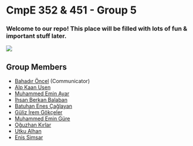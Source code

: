 # CmpE 352 & 451 - Group 5 

### Welcome to our repo! This place will be filled with lots of fun & important stuff later.

![](https://static.pexels.com/photos/577585/pexels-photo-577585.jpeg)

## Group Members
* [Bahadır Öncel](https://github.com/bounswe/bounswe2018group5/wiki/bahadir-oncel) (Communicator)
* [Alp Kaan Usen](https://github.com/bounswe/bounswe2018group5/wiki/alp-kaan-usen)
* [Muhammed Emin Ayar](https://github.com/bounswe/bounswe2018group5/wiki/muhammed-emin-ayar)
* [İhsan Berkan Balaban](https://github.com/bounswe/bounswe2018group5/wiki/ihsan-berkan-balaban)
* [Batuhan Enes Çağlayan](https://github.com/bounswe/bounswe2018group5/wiki/batuhan-enes-çağlayan)
* [Güliz İrem Gökçeler](https://github.com/bounswe/bounswe2018group5/wiki/guliz-irem-gokceler)
* [Muhammed Emin Güre](https://github.com/bounswe/bounswe2018group5/wiki/muhammed-emin-gure)
* [Oğuzhan Kırlar](https://github.com/bounswe/bounswe2018group5/wiki/oguzhan-kirlar)
* [Utku Alhan](https://github.com/bounswe/bounswe2018group5/wiki/utku-alhan)
* [Enis Simsar](https://github.com/bounswe/bounswe2018group5/wiki/enis-simsar)
